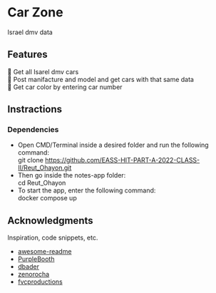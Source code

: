 # Car Zone

Israel dmv data

## Features

:large_orange_diamond: Get all Isarel dmv cars <br />
:large_orange_diamond: Post manifacture and model and get cars with that same data <br />
:large_orange_diamond: Get car color by entering car number <br />

## Instractions

### Dependencies

* Open CMD/Terminal inside a desired folder and run the following command: <br />
  git clone https://github.com/EASS-HIT-PART-A-2022-CLASS-II/Reut_Ohayon.git <br />
* Then go inside the notes-app folder: <br />
  cd Reut_Ohayon <br />
* To start the app, enter the following command: <br />
  docker compose up <br />


## Acknowledgments

Inspiration, code snippets, etc.
* [awesome-readme](https://github.com/matiassingers/awesome-readme)
* [PurpleBooth](https://gist.github.com/PurpleBooth/109311bb0361f32d87a2)
* [dbader](https://github.com/dbader/readme-template)
* [zenorocha](https://gist.github.com/zenorocha/4526327)
* [fvcproductions](https://gist.github.com/fvcproductions/1bfc2d4aecb01a834b46)
